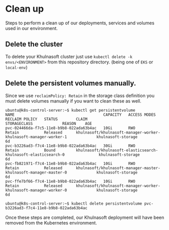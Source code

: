 # Clean up

Steps to perform a clean up of our deployments, services and volumes used in our environment.

## Delete the cluster

To delete your Khulnasoft cluster just use `kubectl delete -k envs/<ENVIRONMENT>` from this repository directory. (being <ENVIRONMENT> one of `EKS` or `local-env`)

## Delete the persistent volumes manually.

Since we use `reclaimPolicy: Retain` in the storage class definition you must delete volumes manually if you want to clean these as well.


```
ubuntu@k8s-control-server:~$ kubectl get persistentvolume
NAME                                       CAPACITY   ACCESS MODES   RECLAIM POLICY   STATUS        CLAIM                                                         STORAGECLASS             REASON    AGE
pvc-024466da-f7c5-11e8-b9b8-022ada63b4ac   10Gi       RWO            Retain           Released      khulnasoft/khulnasoft-manager-worker-khulnasoft-manager-worker-1             khulnasoft-storage                      6d
pvc-b3226ad3-f7c4-11e8-b9b8-022ada63b4ac   30Gi       RWO            Retain           Bound         khulnasoft/khulnasoft-elasticsearch-khulnasoft-elasticsearch-0               khulnasoft-storage                      6d
pvc-fb821971-f7c4-11e8-b9b8-022ada63b4ac   10Gi       RWO            Retain           Released      khulnasoft/khulnasoft-manager-master-khulnasoft-manager-master-0             khulnasoft-storage                      6d
pvc-ffe7bf66-f7c4-11e8-b9b8-022ada63b4ac   10Gi       RWO            Retain           Released      khulnasoft/khulnasoft-manager-worker-khulnasoft-manager-worker-0             khulnasoft-storage                      6d
```

```
ubuntu@k8s-control-server:~$ kubectl delete persistentvolume pvc-b3226ad3-f7c4-11e8-b9b8-022ada63b4ac
```

Once these steps are completed, our Khulnasoft deployment will have been removed from the Kubernetes environment.
